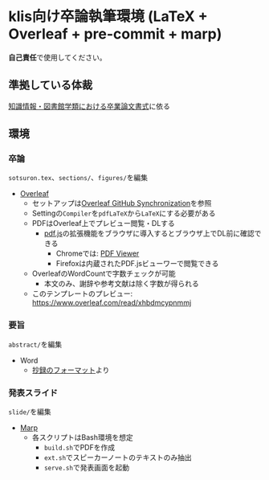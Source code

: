 # klis向け卒論執筆環境 (LaTeX + Overleaf + pre-commit + marp)

**自己責任**で使用してください。

## 準拠している体裁

[知識情報・図書館学類における卒業論文書式](https://klis.tsukuba.ac.jp/assets/files/thesisformat20190312.pdf)に依る

## 環境

### 卒論

`sotsuron.tex`、`sections/`、`figures/`を編集

- [Overleaf](https://ja.overleaf.com/)
  - セットアップは[Overleaf GitHub Synchronization](https://ja.overleaf.com/learn/how-to/Using_Git_and_GitHub#Overleaf_GitHub_Synchronization)を参照
  - Settingの`Compiler`を`pdfLaTeX`から`LaTeX`にする必要がある
  - PDFはOverleaf上でプレビュー閲覧・DLする
    - [pdf.js](https://mozilla.github.io/pdf.js/)の拡張機能をブラウザに導入するとブラウザ上でDL前に確認できる
      - Chromeでは: [PDF Viewer](https://chrome.google.com/webstore/detail/pdf-viewer/oemmndcbldboiebfnladdacbdfmadadm?hl=ja)
      - Firefoxは内蔵されたPDF.jsビューワーで閲覧できる
  - OverleafのWordCountで字数チェックが可能
    - 本文のみ、謝辞や参考文献は除く字数が得られる
  - このテンプレートのプレビュー: <https://www.overleaf.com/read/xhbdmcypnmmj>

### 要旨

`abstract/`を編集

- Word
  - [抄録のフォーマット](https://klis.tsukuba.ac.jp/assets/files/abstract.docx)より

### 発表スライド

`slide/`を編集

- [Marp](https://marp.app/)
  - 各スクリプトはBash環境を想定
    - `build.sh`でPDFを作成
    - `ext.sh`でスピーカーノートのテキストのみ抽出
    - `serve.sh`で発表画面を起動
